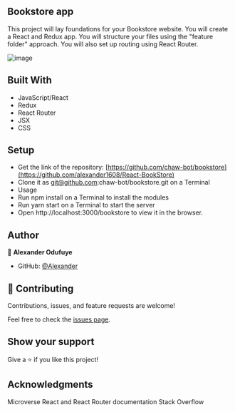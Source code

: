 ## Bookstore app
This project will lay foundations for your Bookstore website. You will create a React and Redux app. You will structure your files using the "feature folder" approach. You will also set up routing using React Router.

![image](https://user-images.githubusercontent.com/60612329/142413737-0c8eab03-64f5-41b6-bb2a-3f10a577fc68.png)


## Built With
- JavaScript/React
- Redux
- React Router
- JSX
- CSS
  
## Setup
- Get the link of the repository: [https://github.com/chaw-bot/bookstore](https://github.com/alexander1608/React-BookStore)
- Clone it as git@github.com:chaw-bot/bookstore.git on a Terminal
- Usage
- Run npm install on a Terminal to install the modules
- Run yarn start on a Terminal to start the server
- Open http://localhost:3000/bookstore to view it in the browser.
  
## Author

👤 **Alexander Odufuye**

- GitHub: [@Alexander](https://github.com/AlexanderMayowa)

## 🤝 Contributing

Contributions, issues, and feature requests are welcome!

Feel free to check the [issues page](https://github.com/alexander16108/React-BookStore/issues).

## Show your support

Give a ⭐️ if you like this project!

## Acknowledgments
Microverse
React and React Router documentation
Stack Overflow
